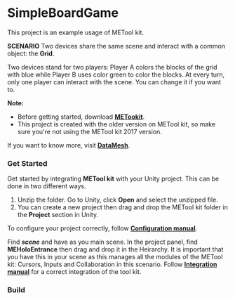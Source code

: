 # SimpleBoardGame
This project is an example usage of METool kit. 

**SCENARIO**
Two devices share the same scene and interact with a common object: the **Grid**.

Two devices stand for two players: Player A colors the blocks of the grid with blue while Player B uses color green to color the blocks. 
At every turn, only one player can interact with the scene. You can change it if you want to. 

**Note:**
- Before getting started, download [**METookit**](https://github.com/DataMesh-OpenSource/METoolkit "METoolkit Source"). 
- This project is created with the older version on METool kit, so make sure you're not using the METool kit 2017 version. 

If you want to know more, visit [**DataMesh**](https://www.datamesh.com/ "DataMesh website").


### Get Started
Get started by integrating **METool kit** with your Unity project. This can be done in two different ways. 
1. Unzip the folder. Go to Unity, click **Open** and select the unzipped file. 
2. You can create a new project then drag and drop the METool kit folder in the **Project** section in Unity. 

To configure your project correctly, follow [**Configuration manual**](http://docs.datamesh.com/projects/me-live/en/latest/toolkit/toolkit-man-configure-your-project/ "Project Config"). 

Find **_scene_** and have as you main scene. In the project panel, find **MEHoloEntrance** then drag and drop it in the Heirarchy. It is important that you have this in your scene as this manages all the modules of the METool kit: Cursors, Inputs and Collaboration in this scenario. Follow [**Integration manual**](http://docs.datamesh.com/projects/me-live/en/latest/toolkit/toolkit-man-integrated-METoolkit/ "Integration Manual") for a correct integration of the tool kit.  

### Build

